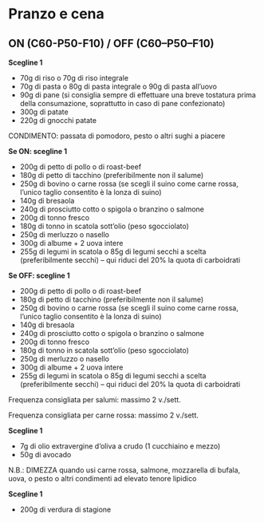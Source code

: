 # Pranzo e cena

## ON (C60-P50-F10) / OFF (C60–P50–F10)

**Scegline 1**

- 70g di riso o 70g di riso integrale
- 70g di pasta o 80g di pasta integrale o 90g di pasta all’uovo
- 90g di pane (si consiglia sempre di effettuare una breve tostatura prima della consumazione, soprattutto in caso di pane confezionato)
- 300g di patate
- 220g di gnocchi patate

CONDIMENTO: passata di pomodoro, pesto o altri sughi a piacere

**Se ON: scegline 1**

- 200g di petto di pollo o di roast-beef
- 180g di petto di tacchino (preferibilmente non il salume)
- 250g di bovino o carne rossa (se scegli il suino come carne rossa, l’unico taglio consentito è la lonza di suino)
- 140g di bresaola
- 240g di prosciutto cotto o spigola o branzino o salmone
- 200g di tonno fresco
- 180g di tonno in scatola sott’olio (peso sgocciolato)
- 250g di merluzzo o nasello
- 300g di albume + 2 uova intere
- 255g di legumi in scatola o 85g di legumi secchi a scelta (preferibilmente secchi) – qui riduci del 20% la quota di carboidrati

**Se OFF: scegline 1**

- 200g di petto di pollo o di roast-beef
- 180g di petto di tacchino (preferibilmente non il salume)
- 250g di bovino o carne rossa (se scegli il suino come carne rossa, l’unico taglio consentito è la lonza di suino)
- 140g di bresaola
- 240g di prosciutto cotto o spigola o branzino o salmone
- 200g di tonno fresco
- 180g di tonno in scatola sott’olio (peso sgocciolato)
- 250g di merluzzo o nasello
- 300g di albume + 2 uova intere
- 255g di legumi in scatola o 85g di legumi secchi a scelta (preferibilmente secchi) – qui riduci del 20% la quota di carboidrati

Frequenza consigliata per salumi: massimo 2 v./sett.

Frequenza consigliata per carne rossa: massimo 2 v./sett.

**Scegline 1**

- 7g di olio extravergine d’oliva a crudo (1 cucchiaino e mezzo)
- 50g di avocado

N.B.: DIMEZZA quando usi carne rossa, salmone, mozzarella di bufala, uova, o pesto o altri condimenti ad elevato tenore lipidico

**Scegline 1**

- 200g di verdura di stagione

